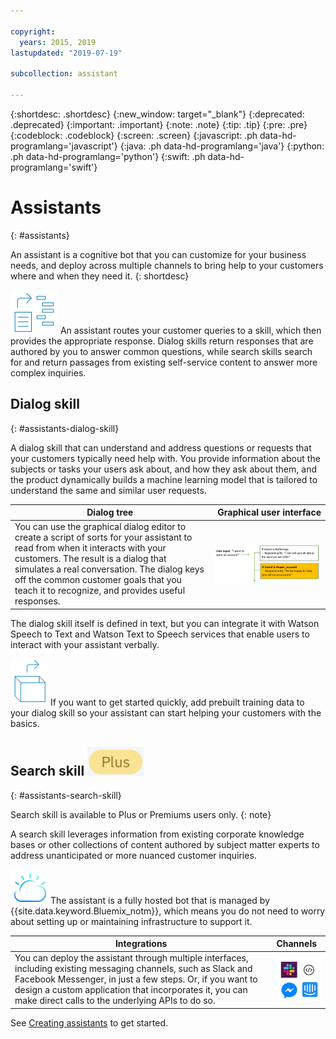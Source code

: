 ```yaml
---

copyright:
  years: 2015, 2019
lastupdated: "2019-07-19"

subcollection: assistant

---
```


{:shortdesc: .shortdesc}
{:new_window: target="_blank"}
{:deprecated: .deprecated}
{:important: .important}
{:note: .note}
{:tip: .tip}
{:pre: .pre}
{:codeblock: .codeblock}
{:screen: .screen}
{:javascript: .ph data-hd-programlang='javascript'}
{:java: .ph data-hd-programlang='java'}
{:python: .ph data-hd-programlang='python'}
{:swift: .ph data-hd-programlang='swift'}

# Assistants
{: #assistants}

An assistant is a cognitive bot that you can customize for your business needs, and deploy across multiple channels to bring help to your customers where and when they need it.
{: shortdesc}

![Skills](images/skill-icon.png)  An assistant routes your customer queries to a skill, which then provides the appropriate response. Dialog skills return responses that are authored by you to answer common questions, while search skills search for and return passages from existing self-service content to answer more complex inquiries.

## Dialog skill
{: #assistants-dialog-skill}

A dialog skill that can understand and address questions or requests that your customers typically need help with. You provide information about the subjects or tasks your users ask about, and how they ask about them, and the product dynamically builds a machine learning model that is tailored to understand the same and similar user requests.

| Dialog tree | Graphical user interface |
|-------------|-------------------------:|
| You can use the graphical dialog editor to create a script of sorts for your assistant to read from when it interacts with your customers. The result is a dialog that simulates a real conversation. The dialog keys off the common customer goals that you teach it to recognize, and provides useful responses. | ![A sample dialog tree with example content](images/dialog-depiction.png) |

The dialog skill itself is defined in text, but you can integrate it with Watson Speech to Text and Watson Text to Speech services that enable users to interact with your assistant verbally.

![Out-of-the-box training data](images/oob.png)  If you want to get started quickly, add prebuilt training data to your dialog skill so your assistant can start helping your customers with the basics.

## Search skill ![Plus or Premium plan only](images/plus.png)
{: #assistants-search-skill}

Search skill is available to Plus or Premiums users only.
{: note}

A search skill leverages information from existing corporate knowledge bases or other collections of content authored by subject matter experts to address unanticipated or more nuanced customer inquiries.

![IBM Cloud](images/cloud.png)  The assistant is a fully hosted bot that is managed by {{site.data.keyword.Bluemix_notm}}, which means you do not need to worry about setting up or maintaining infrastructure to support it.

| Integrations       | Channels  |
|--------------------|:----------|
| You can deploy the assistant through multiple interfaces, including existing messaging channels, such as Slack and Facebook Messenger, in just a few steps. Or, if you want to design a custom application that incorporates it, you can make direct calls to the underlying APIs to do so. | ![Integration methods including Slack, Facebook Messenger, a web application or human agent integration](images/integrations.png) |

See [Creating assistants](/docs/services/assistant?topic=assistant-assistant-add) to get started.
